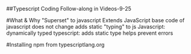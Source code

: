 ##Typescript   Coding Follow-along in Videos-9-25

#What & Why
"Superset" to javascript 
Extends JavaScript
base code of javascript does not change
adds static "typing" to js
Javascript: dynamically typed
typescript: adds static type
helps prevent errors

#Installing
npm from typescriptlang.org
